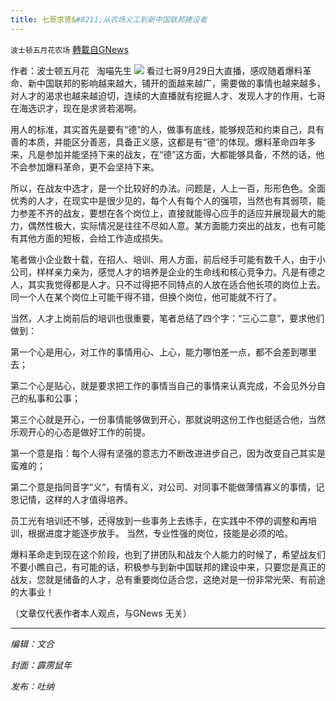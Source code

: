 ```yaml
---
title: 七哥求贤&#8211;从农场义工到新中国联邦建设者
---
```

`波士顿五月花农场` [轉載自GNews](https://gnews.org/zh-hans/1564826/)

作者：波士顿五月花   淘喵先生
![](https://assets.gnews.org/wp-content/uploads/2021/09/20210930.jpg)
看过七哥9月29日大直播，感叹随着爆料革命、新中国联邦的影响越来越大，铺开的面越来越广，需要做的事情也越来越多，对人才的渴求也越来越迫切，连续的大直播就有挖掘人才、发现人才的作用，七哥在海选识才，现在是求贤若渴啊。

用人的标准，其实首先是要有“德”的人，做事有底线，能够规范和约束自己，具有善的本质，并能区分善恶，具备正义感，这都是有“德”的体现。爆料革命四年多来，凡是参加并能坚持下来的战友，在“德”这方面，大都能够具备，不然的话，他不会参加爆料革命，更不会坚持下来。

所以，在战友中选才，是一个比较好的办法。问题是，人上一百，形形色色。全面优秀的人才，在现实中是很少见的，每个人有每个人的强项，当然也有其弱项，能力参差不齐的战友，要想在各个岗位上，直接就能得心应手的适应并展现最大的能力，偶然性极大，实际情况是往往不尽如人意。某方面能力突出的战友，也有可能有其他方面的短板，会给工作造成损失。

笔者做小企业数十载，在招人、培训、用人方面，前后经手可能有数千人，由于小公司，样样亲力亲为，感觉人才的培养是企业的生命线和核心竞争力。凡是有德之人，其实我觉得都是人才。只不过得把不同特点的人放在适合他长项的岗位上去。同一个人在某个岗位上可能干得不错，但换个岗位，他可能就不行了。

当然，人才上岗前后的培训也很重要，笔者总结了四个字：“三心二意”，要求他们做到：

第一个心是用心，对工作的事情用心、上心，能力哪怕差一点，都不会差到哪里去；

第二个心是贴心，就是要求把工作的事情当自己的事情来认真完成，不会见外分自己的私事和公事；

第三个心就是开心，一份事情能够做到开心，那就说明这份工作也挺适合他，当然乐观开心的心态是做好工作的前提。

第一个意是指：每个人得有坚强的意志力不断改进进步自己，因为改变自己其实是蛮难的；

第二个意是指同音字“义”，有情有义，对公司、对同事不能做薄情寡义的事情，记恩记情，这样的人才值得培养。

员工光有培训还不够，还得放到一些事务上去练手，在实践中不停的调整和再培训，根据进度才能逐步放手。 当然，专业性强的岗位，技能是必须的哈。

爆料革命走到现在这个阶段，也到了拼团队和战友个人能力的时候了，希望战友们不要小瞧自己，有可能的话，积极参与到新中国联邦的建设中来，只要您是真正的战友，您就是储备的人才，总有重要岗位适合您，这绝对是一份非常光荣、有前途的大事业！

（文章仅代表作者本人观点，与GNews 无关）

* * *

*编辑：文合*

*封面：霹雳鼠年*

*发布：吐纳*
